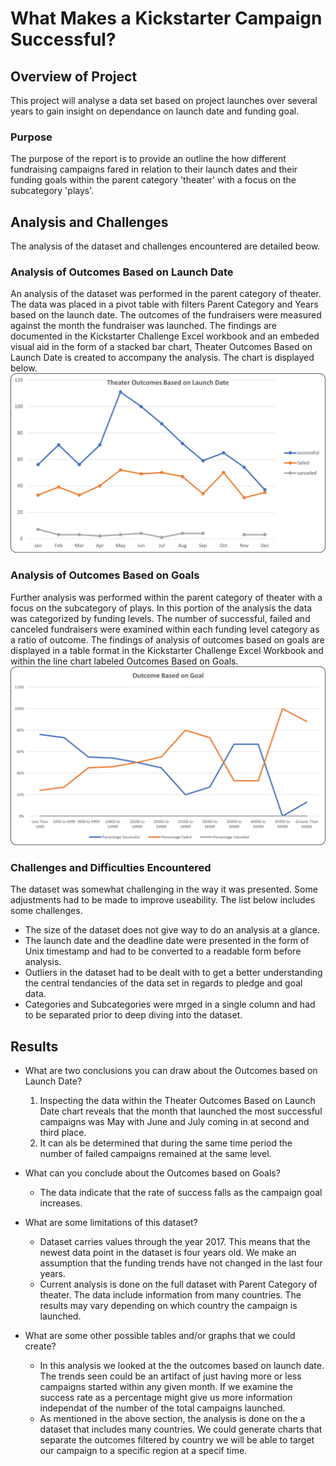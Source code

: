 # What Makes a Kickstarter Campaign Successful?

## Overview of Project
This project will analyse a data set based on project launches over several years to gain insight on dependance on launch date and funding goal.

### Purpose
The purpose of the report is to provide an outline the how different fundraising campaigns fared in relation to their launch dates and their funding goals within the parent category 'theater' with a focus on the subcategory 'plays'. 

## Analysis and Challenges
The analysis of the dataset and challenges encountered are detailed beow.

### Analysis of Outcomes Based on Launch Date
An analysis of the dataset was performed in the parent category of theater. The data was placed in a pivot table with filters Parent Category and Years based on the launch date. The outcomes of the fundraisers were measured against the month the fundraiser was launched. The findings are documented in the Kickstarter Challenge Excel workbook and an embeded visual aid in the form of a stacked bar chart, Theater Outcomes Based on Launch Date is created to accompany the analysis. The chart is displayed below.
![Theater_Outcomes_Based_on_Launch_Date](Resources/Theater_Outcomes_vs_Launch.png)

### Analysis of Outcomes Based on Goals
Further analysis was performed within the parent category of theater with a focus on the subcategory of plays. In this portion of the analysis the data was categorized by funding levels. The number of successful, failed and canceled fundraisers were examined within each funding level category as a ratio of outcome.  The findings of analysis of outcomes based on goals are displayed in a table format in the Kickstarter Challenge Excel Workbook and within the line chart labeled Outcomes Based on Goals.
![Outcomes_Based_on_Goals](Resources/Outcome_vs_Goals.png)

### Challenges and Difficulties Encountered
The dataset was somewhat challenging in the way it was presented. Some adjustments had to be made to improve useability. The list below includes some challenges.
- The size of the dataset does not give way to do an analysis at a glance.
- The launch date and the deadline date were presented in the form of Unix timestamp and had to be converted to a readable form before analysis.
- Outliers in the dataset had to be dealt with to get a better understanding the central tendancies of the data set in regards to pledge and goal data.
- Categories and Subcategories were mrged in a single column and had to be separated prior to deep diving into the dataset.

## Results

- What are two conclusions you can draw about the Outcomes based on Launch Date?
    1. Inspecting the data within the Theater Outcomes Based on Launch Date chart reveals that the month that launched the most successful campaigns was May with June and July coming in at second and third place.
    2. It can als be determined that during the same time period the number of failed campaigns remained at the same level.

- What can you conclude about the Outcomes based on Goals?
    - The data indicate that the rate of success falls as the campaign goal increases.

- What are some limitations of this dataset?
    - Dataset carries values through the year 2017. This means that the newest data point in the dataset is four years old. We make an assumption that the funding trends have not changed in the last four years.
    - Current analysis is done on the full dataset with Parent Category of theater.  The data include information from many countries. The results may vary depending on which country the campaign is launched.

- What are some other possible tables and/or graphs that we could create?
    - In this analysis we looked at the the outcomes based on launch date. The trends seen could be an artifact of just having more or less campaigns started within any given month. If we examine the success rate as a percentage might give us more information independat of the number of the total campaigns launched.
    - As mentioned in the above section, the analysis is done on the a dataset that includes many countries. We could generate charts that separate the outcomes filtered by country we will be able to target our campaign to a specific region at a specif time.

